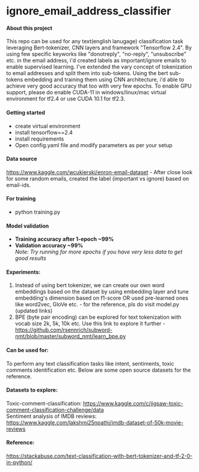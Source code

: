 # ignore_email_address_classifier

#### About this project
This repo can be used for any text(english lanugage) classification task leveraging Bert-tokenizer, CNN layers and framework "Tensorflow 2.4". By using few specific keyworks like "donotreply", "no-reply", "unsubscribe" etc. in the email address, i'd created labels as important/ignore emails to enable supervised learning. I've extended the vary concept of tokenization to email addresses and split them into sub-tokens. Using the bert sub-tokens embedding and training them using CNN architecture, i'd able to achieve very good accuracy that too with very few epochs. To enable GPU support, please do enable CUDA-11 in windows/linux/mac virtual environment for tf2.4 or use CUDA 10.1 for tf2.3. 

#### Getting started
- create virtual environment
- install tensorflow==2.4
- install requirements 
- Open config.yaml file and modify parameters as per your setup

#### Data source
https://www.kaggle.com/wcukierski/enron-email-dataset - After close look for some random emails, created the label (important vs ignore) based on email-ids. 

#### For training
- python training.py 

#### Model validation
- **Training accuracy after 1-epoch ~99%** 
- **Validation accuracy ~99%** <br>
*Note: Try running for more epochs if you have very less data to get good results*

#### Experiments:
1) Instead of using bert tokenizer, we can create our own word embeddings based on the dataset by using embedding layer and tune embedding's dimension based on f1-score OR used pre-learned ones like word2vec, GloVe etc. - for the reference, pls do visit model.py (updated links)
2) BPE (byte pair encoding) can be explored for text tokenization with vocab size 2k, 5k, 10k etc. Use this link to explore it further - https://github.com/rsennrich/subword-nmt/blob/master/subword_nmt/learn_bpe.py

#### Can be used for:
To perform any text classification tasks like intent, sentiments, toxic comments identification etc. Below are some open source datasets for the reference.

#### Datasets to explore:
Toxic-comment-classification: https://www.kaggle.com/c/jigsaw-toxic-comment-classification-challenge/data <br>
Sentiment analysis of IMDB reviews: https://www.kaggle.com/lakshmi25npathi/imdb-dataset-of-50k-movie-reviews

#### Reference:
https://stackabuse.com/text-classification-with-bert-tokenizer-and-tf-2-0-in-python/

